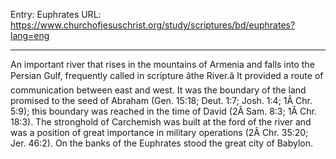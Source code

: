 Entry: Euphrates
URL: https://www.churchofjesuschrist.org/study/scriptures/bd/euphrates?lang=eng

---

An important river that rises in the mountains of Armenia and falls into the Persian Gulf, frequently called in scripture âthe River.â It provided a route of communication between east and west. It was the boundary of the land promised to the seed of Abraham (Gen. 15:18; Deut. 1:7; Josh. 1:4; 1Â Chr. 5:9); this boundary was reached in the time of David (2Â Sam. 8:3; 1Â Chr. 18:3). The stronghold of Carchemish was built at the ford of the river and was a position of great importance in military operations (2Â Chr. 35:20; Jer. 46:2). On the banks of the Euphrates stood the great city of Babylon.
